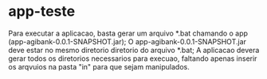 # app-teste
Para executar a aplicacao, basta gerar um arquivo *.bat chamando o app (app-agibank-0.0.1-SNAPSHOT.jar);
O app-agibank-0.0.1-SNAPSHOT.jar deve estar no mesmo diretorio diretorio do arquivo *.bat;
A aplicacao devera gerar todos os diretorios necessarios para execuao, faltando apenas inserir os arqvuios na pasta "in" para que sejam manipulados.

